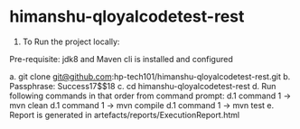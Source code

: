 # himanshu-qloyalcodetest-rest
1. To Run the project locally:

Pre-requisite: jdk8 and Maven cli is installed and configured

a. git clone git@github.com:hp-tech101/himanshu-qloyalcodetest-rest.git
b. Passphrase: Success17$$18
c. cd himanshu-qloyalcodetest-rest
d. Run following commands in that order from command prompt:
   d.1 command 1 -> mvn clean
   d.1 command 1 -> mvn compile
   d.1 command 1 -> mvn test
e. Report is generated in artefacts/reports/ExecutionReport.html


